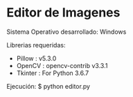 # Editor de Imagenes

Sistema Operativo desarrollado: Windows

Librerias requeridas:
 - Pillow : v5.3.0
 - OpenCV : opencv-contrib v3.3.1
 - Tkinter : For Python 3.6.7
 
Ejecución:
$ python editor.py

